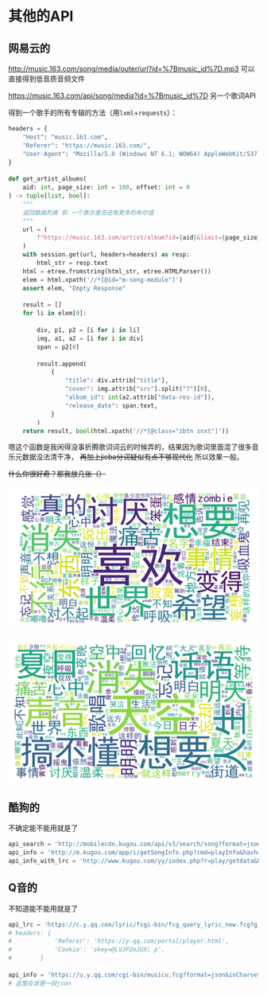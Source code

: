 # 其他的API

## 网易云的

<http://music.163.com/song/media/outer/url?id=%7Bmusic_id%7D.mp3>
可以直接得到低音质音频文件

<https://music.163.com/api/song/media?id=%7Bmusic_id%7D>
另一个歌词API

得到一个歌手的所有专辑的方法（用`lxml`+`requests`）：

```python
headers = {
    "Host": "music.163.com",
    "Referer": "https://music.163.com/",
    "User-Agent": "Mozilla/5.0 (Windows NT 6.1; WOW64) AppleWebKit/537.36 (KHTML, like Gecko) Chrome/55.0.2883.87 Safari/537.36",
}

def get_artist_albums(
    aid: int, page_size: int = 100, offset: int = 0
) -> tuple[list, bool]:
    """
    返回歌曲列表 和 一个表示是否还有更多的布尔值
    """
    url = (
        f"https://music.163.com/artist/album?id={aid}&limit={page_size}&offset={offset}"
    )
    with session.get(url, headers=headers) as resp:
        html_str = resp.text
    html = etree.fromstring(html_str, etree.HTMLParser())
    elem = html.xpath('//*[@id="m-song-module"]')
    assert elem, "Empty Response"

    result = []
    for li in elem[0]:

        div, p1, p2 = [i for i in li]
        img, a1, a2 = [i for i in div]
        span = p2[0]

        result.append(
            {
                "title": div.attrib["title"],
                "cover": img.attrib["src"].split("?")[0],
                "album_id": int(a2.attrib["data-res-id"]),
                "release_date": span.text,
            }
        )
    return result, bool(html.xpath('//*[@class="zbtn znxt"]'))
```

嗯这个函数是我闲得没事折腾歌词词云的时候弄的，结果因为歌词里面混了很多音乐元数据没法清干净， ~~再加上jieba分词疑似有点不够现代化~~ 所以效果一般。

~~什么你很好奇？那我放几张（）~~

![dc*27](./static/lyric_wordcloud_deco.png)

![nbn](./static/lyric_wordcloud_nbn.png)

## 酷狗的

不确定能不能用就是了

```python
api_search = 'http://mobilecdn.kugou.com/api/v3/search/song?format=json&keyword={keyword}&page={page}&pagesize=20&showtype=1'
api_info = 'http://m.kugou.com/app/i/getSongInfo.php?cmd=playInfo&hash={music_hash}'
api_info_with_lrc = 'http://www.kugou.com/yy/index.php?r=play/getdata&hash={music_hash}'
```

## Q音的

不知道能不能用就是了

```python
api_lrc = 'https://c.y.qq.com/lyric/fcgi-bin/fcg_query_lyric_new.fcg?g_tk=753738303&songmid={music_id}'
# headers: {
#            'Referer': 'https://y.qq.com/portal/player.html',
#            'Cookie': 'skey=@LVJPZmJUX; p',
#        }

api_info = 'https://u.y.qq.com/cgi-bin/musicu.fcg?format=json&inCharset=utf8&outCharset=utf-8&data=%7b%22songinfo%22%3a%7b%22method%22%3a%22get_song_detail_yqq%22%2c%22param%22%3a%7b%22song_type%22%3a0%2c%22song_mid%22%3a%22{music_id}%22%7d%2c%22module%22%3a%22music.pf_song_detail_svr%22%7d%7d'
# 这里应该是一段json
```
